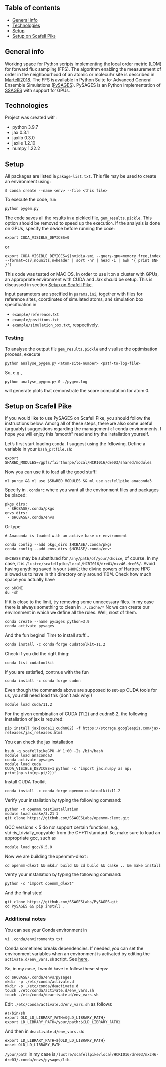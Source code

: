 ## Table of contents
* [General info](#general-info)
* [Technologies](#technologies)
* [Setup](#setup)
* [Setup on Scafell Pike](#setup-on-scafell-pike)

## General info
Working space for Python scripts implementing the local order metric (LOM) for forward flux sampling (FFS). The algorithm enabling the measurement of order in the neighbourhood of an atomic or molecular site is described in [Martelli2018](https://journals.aps.org/prb/abstract/10.1103/PhysRevB.97.064105). The FFS is available in Python Suite for Advanced General Ensemble Simulations ([PySAGES](https://github.com/SSAGESLabs/PySAGES/tree/ffs)). PySAGES is an Python implementation of [SSAGES](https://ssagesproject.github.io/) with support for GPUs.

## Technologies
Project was created with:
* python 3.9.7
* jax 0.3.1
* jaxlib 0.3.0
* jaxlie 1.2.10
* numpy 1.22.2

## Setup
All packages are listed in `pakage-list.txt`. This file may be used to create an environment using:
```
$ conda create --name <env> --file <this file>
```
To execute the code, run
```
python pygem.py
```
The code saves all the results in a pickled file, `gem_results.pickle`. This option should be removed to speed up the execution.
If the analysis is done on GPUs, specify the device before running the code:
```
export CUDA_VISIBLE_DEVICES=0
```
or
```
export CUDA_VISIBLE_DEVICES=$(nvidia-smi --query-gpu=memory.free,index --format=csv,nounits,noheader | sort -nr | head -1 | awk '{ print $NF }')
```
This code was tested on MAC OS. In order to use it on a cluster with GPUs, an appropriate environment with CUDA and Jax should be setup. This is discussed in section  [Setup on Scafell Pike](#setup-on-scafell-pike).

Input parameters are specified in `params.ini`, together with files for reference sites, coordinates of simulated atoms, and simulation box specification in
* `example/reference.txt`
* `example/positions.txt`
* `example/simulation_box.txt`, respectively.

### Testing
To analyse the output file `gem_results.pickle` and visulise the optimisation process, execute
```
python analyse_pygem.py <atom-site-number> <path-to-log-file>
```
So, e.g.,
```
python analyse_pygem.py 0 ./pygem.log
```
will generate plots that demonstrate the score computation for atom 0.

## Setup on Scafell Pike
If you would like to use PySAGES on Scafell Pike, you should follow the instructions below. Among all of these steps, there are also some useful (arguably) suggestions regarding the management of conda environments. I hope you will enjoy this “smooth” read and try the installation yourself.

Let’s first start loading conda. I suggest using the following. Define a variable in your `bash_profile.sh`:
```
export SHARED_MODULES=/gpfs/fairthorpe/local/HCRI016/dre03/shared/modules
```
Now you can use it to load all the good stuff!
```
ml purge && ml use $SHARED_MODULES && ml use.scafellpike anaconda3
```
Specify in `.condarc` where you want all the environment files and packages be placed:
```
pkgs_dirs:
 - $HCBASE/.conda/pkgs
envs_dirs:
 - $HCBASE/.conda/envs
```
Or type
```
# Anaconda is loaded with an active base or environment

conda config --add pkgs_dirs $HCBASE/.conda/pkgs
conda config --add envs_dirs $HCBASE/.conda/envs
```
`$HCBASE` may be substituted for `/any/path/of/your/choice`, of course. In my case, it is `/lustre/scafellpike/local/HCRI016/dre03/mxz46-dre03/`. Avoid having anything saved in your `$HOME`; the divine powers of Hartree HPC allowed us to have in this directory only around 110M. Check how much space you actually have:
```
cd $HOME
du -sh
```
If it is close to the limit, try removing some unnecessary files. In my case there is always something to clean in
`./.cache/*`
No we can create our environment in which we define all the rules. Well, most of them.
```
conda create --name pysages python=3.9
conda activate pysages
```
And the fun begins! Time to install stuff…
```
conda install -c conda-forge cudatoolkit=11.2
```
Check if you did the right thing:
```
conda list cudatoolkit
```
If you are satisfied, continue with the fun
```
conda install -c conda-forge cudnn
```
Even though the commands above are supposed to set-up CUDA tools for us, you still need load this (don’t ask why!)
```
module load cuda/11.2
```
For the given combination of CUDA (11.2) and cudnn8.2, the following installation of jax is required:
```
pip install jax[cuda11_cudnn82] -f https://storage.googleapis.com/jax-releases/jax_releases.html
```
You can check the jax installation
```
bsub -q scafellpikeGPU -W 1:00 -Is /bin/bash
module load anaconda3
conda activate pysages
module load cuda
CUDA_VISIBLE_DEVICES=1 python -c "import jax.numpy as np; print(np.sin(np.pi/2))"
``````
Install CUDA Toolkit
```
conda install -c conda-forge openmm cudatoolkit=11.2
```
Verify your installation by typing the following command:
```
python -m openmm.testInstallation
module load cmake/3.21.1
git clone https://github.com/SSAGESLabs/openmm-dlext.git
``````
GCC versions < 5 do not support certain functions, e.g., std::is_trivially_copyable, from the C++11 standard. So, make sure to load an appropriate gcc, such as
```
module load gcc/6.5.0 
```
Now we are building the openmm-dlext :
```
cd openmm-dlext && mkdir build && cd build && cmake .. && make install
```
Verify your installation by typing the following command:
```
python -c "import openmm_dlext"
```
And the final step!
```
git clone https://github.com/SSAGESLabs/PySAGES.git
cd PySAGES && pip install .
```
### Additional notes
You can see your Conda environment in
```
vi .conda/environments.txt
```
Conda sometimes breaks dependencies. If needed, you can set the environment variables when an environment is activated by editing the `activate.d/env_vars.sh` script. See [here](https://conda.io/docs/user-guide/tasks/manage-environments.html#macos-and-linux).

So, in my case, I would have to follow these steps:
```
cd $HCBASE/.conda/envs/pysages
mkdir -p ./etc/conda/activate.d
mkdir -p ./etc/conda/deactivate.d
touch ./etc/conda/activate.d/env_vars.sh
touch ./etc/conda/deactivate.d/env_vars.sh
```
Edit `./etc/conda/activate.d/env_vars.sh` as follows:
```
#!/bin/sh
export OLD_LD_LIBRARY_PATH=${LD_LIBRARY_PATH}
export LD_LIBRARY_PATH=/your/path:${LD_LIBRARY_PATH}
```
And then in `deactivate.d/env_vars.sh`:
```
export LD_LIBRARY_PATH=${OLD_LD_LIBRARY_PATH}
unset OLD_LD_LIBRARY_PATH
```
`/your/path` in my case is `/lustre/scafellpike/local/HCRI016/dre03/mxz46-dre03/.conda/envs/pysages/lib`.
